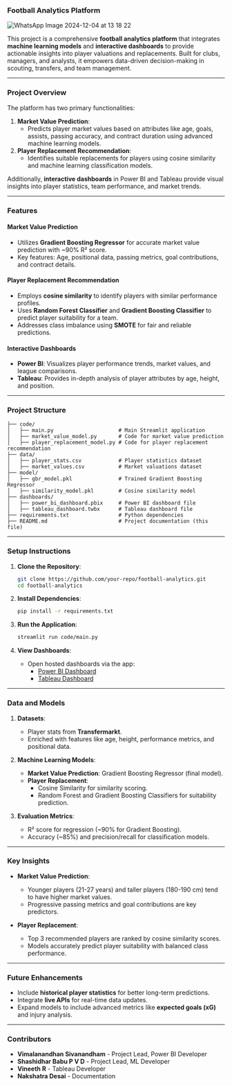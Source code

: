 ### **Football Analytics Platform**

![WhatsApp Image 2024-12-04 at 13 18 22](https://github.com/user-attachments/assets/d9558154-ef29-4c28-b3b1-7495b449c019)



This project is a comprehensive **football analytics platform** that integrates **machine learning models** and **interactive dashboards** to provide actionable insights into player valuations and replacements. Built for clubs, managers, and analysts, it empowers data-driven decision-making in scouting, transfers, and team management.

---

### **Project Overview**

The platform has two primary functionalities:
1. **Market Value Prediction**:
   - Predicts player market values based on attributes like age, goals, assists, passing accuracy, and contract duration using advanced machine learning models.
2. **Player Replacement Recommendation**:
   - Identifies suitable replacements for players using cosine similarity and machine learning classification models.

Additionally, **interactive dashboards** in Power BI and Tableau provide visual insights into player statistics, team performance, and market trends.

---

### **Features**

#### **Market Value Prediction**
- Utilizes **Gradient Boosting Regressor** for accurate market value prediction with ~90% R² score.
- Key features: Age, positional data, passing metrics, goal contributions, and contract details.

#### **Player Replacement Recommendation**
- Employs **cosine similarity** to identify players with similar performance profiles.
- Uses **Random Forest Classifier** and **Gradient Boosting Classifier** to predict player suitability for a team.
- Addresses class imbalance using **SMOTE** for fair and reliable predictions.

#### **Interactive Dashboards**
- **Power BI**: Visualizes player performance trends, market values, and league comparisons.
- **Tableau**: Provides in-depth analysis of player attributes by age, height, and position.

---

### **Project Structure**

```plaintext
├── code/
│   ├── main.py                     # Main Streamlit application
│   ├── market_value_model.py       # Code for market value prediction
│   ├── player_replacement_model.py # Code for player replacement recommendation
├── data/
│   ├── player_stats.csv            # Player statistics dataset
│   ├── market_values.csv           # Market valuations dataset
├── model/
│   ├── gbr_model.pkl               # Trained Gradient Boosting Regressor
│   ├── similarity_model.pkl        # Cosine similarity model
├── dashboards/
│   ├── power_bi_dashboard.pbix     # Power BI dashboard file
│   ├── tableau_dashboard.twbx      # Tableau dashboard file
├── requirements.txt                # Python dependencies
├── README.md                       # Project documentation (this file)
```

---

### **Setup Instructions**

1. **Clone the Repository**:
   ```bash
   git clone https://github.com/your-repo/football-analytics.git
   cd football-analytics
   ```

2. **Install Dependencies**:
   ```bash
   pip install -r requirements.txt
   ```

3. **Run the Application**:
   ```bash
   streamlit run code/main.py
   ```

4. **View Dashboards**:
   - Open hosted dashboards via the app:
     - [Power BI Dashboard]([https://public.powerbi.com](https://app.powerbi.com/groups/me/reports/018b1e0d-080e-481e-9f8e-1fc94f0b468b/192daea5bdfd502dc7b8?experience=power-bi))
     - [Tableau Dashboard]([https://public.tableau.com](https://public.tableau.com/app/profile/vineeth.rayadurgam/viz/FootballAnalyticsDashboard-DATA230/Dashboard1))

---

### **Data and Models**

1. **Datasets**:
   - Player stats from **Transfermarkt**.
   - Enriched with features like age, height, performance metrics, and positional data.

2. **Machine Learning Models**:
   - **Market Value Prediction**: Gradient Boosting Regressor (final model).
   - **Player Replacement**:
     - Cosine Similarity for similarity scoring.
     - Random Forest and Gradient Boosting Classifiers for suitability prediction.

3. **Evaluation Metrics**:
   - R² score for regression (~90% for Gradient Boosting).
   - Accuracy (~85%) and precision/recall for classification models.

---

### **Key Insights**
- **Market Value Prediction**:
  - Younger players (21-27 years) and taller players (180-190 cm) tend to have higher market values.
  - Progressive passing metrics and goal contributions are key predictors.
  
- **Player Replacement**:
  - Top 3 recommended players are ranked by cosine similarity scores.
  - Models accurately predict player suitability with balanced class performance.

---

### **Future Enhancements**
- Include **historical player statistics** for better long-term predictions.
- Integrate **live APIs** for real-time data updates.
- Expand models to include advanced metrics like **expected goals (xG)** and injury analysis.

---

### **Contributors**
- **Vimalanandhan Sivanandham** - Project Lead, Power BI Developer 
- **Shashidhar Babu P V D** - Project Lead, ML Developer
- **Vineeth R** - Tableau Developer
- **Nakshatra Desai** - Documentation

